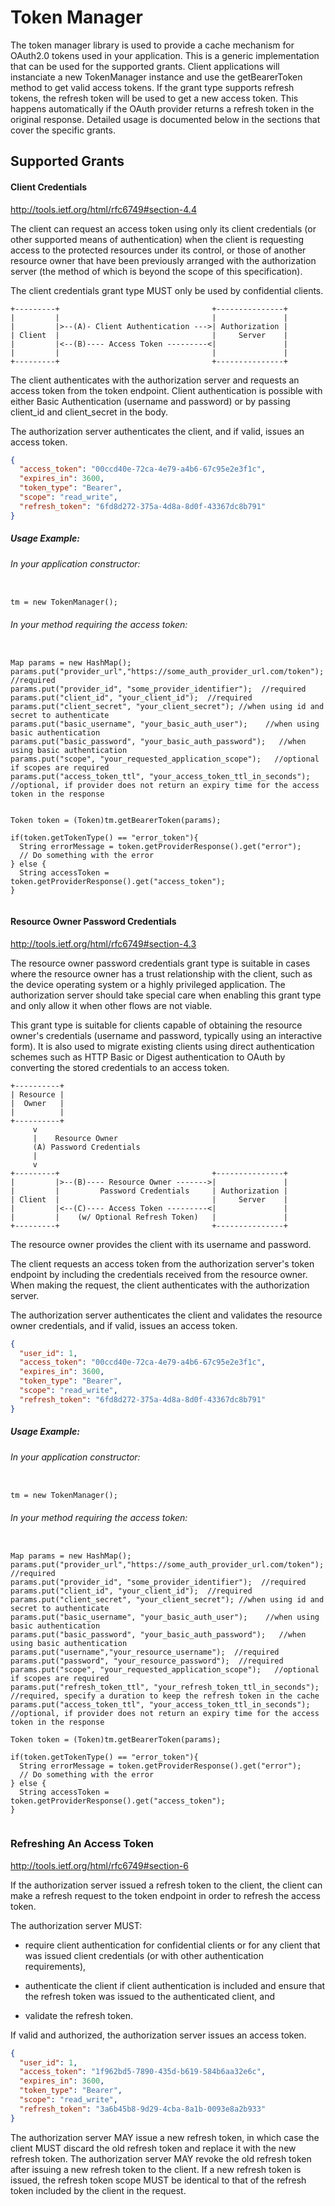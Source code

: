# Token Manager

The token manager library is used to provide a cache mechanism for OAuth2.0 tokens used in your application. This is a generic implementation that can be used for the supported grants. Client applications will instanciate a new TokenManager instance and use the getBearerToken method to get valid access tokens. If the grant type supports refresh tokens, the refresh token will be used to get a new access token. This happens automatically if the OAuth provider returns a refresh token in the original response. Detailed usage is documented below in the sections that cover the specific grants.

## Supported Grants

#### Client Credentials

http://tools.ietf.org/html/rfc6749#section-4.4

The client can request an access token using only its client credentials (or other supported means of authentication) when the client is requesting access to the protected resources under its control, or those of another resource owner that have been previously arranged with the authorization server (the method of which is beyond the scope of this specification).

The client credentials grant type MUST only be used by confidential clients.

```
+---------+                                  +---------------+
|         |                                  |               |
|         |>--(A)- Client Authentication --->| Authorization |
| Client  |                                  |     Server    |
|         |<--(B)---- Access Token ---------<|               |
|         |                                  |               |
+---------+                                  +---------------+
```

The client authenticates with the authorization server and requests an access token from the token endpoint. Client authentication is possible with either Basic Authentication (username and password) or by passing client_id and client_secret in the body.

The authorization server authenticates the client, and if valid, issues an access token.

```json
{
  "access_token": "00ccd40e-72ca-4e79-a4b6-67c95e2e3f1c",
  "expires_in": 3600,
  "token_type": "Bearer",
  "scope": "read_write",
  "refresh_token": "6fd8d272-375a-4d8a-8d0f-43367dc8b791"
}
```

##### Usage Example:


###### In your application constructor:


```

tm = new TokenManager();

```

###### In your method requiring the access token:

```

Map params = new HashMap();
params.put("provider_url","https://some_auth_provider_url.com/token");   //required
params.put("provider_id", "some_provider_identifier");  //required
params.put("client_id", "your_client_id");  //required
params.put("client_secret", "your_client_secret"); //when using id and secret to authenticate
params.put("basic_username", "your_basic_auth_user");    //when using basic authentication
params.put("basic_password", "your_basic_auth_password");   //when using basic authentication
params.put("scope", "your_requested_application_scope");   //optional if scopes are required
params.put("access_token_ttl", "your_access_token_ttl_in_seconds"); //optional, if provider does not return an expiry time for the access token in the response


Token token = (Token)tm.getBearerToken(params);

if(token.getTokenType() == "error_token"){
  String errorMessage = token.getProviderResponse().get("error");
  // Do something with the error
} else {
  String accessToken = token.getProviderResponse().get("access_token");
}


```



#### Resource Owner Password Credentials

http://tools.ietf.org/html/rfc6749#section-4.3

The resource owner password credentials grant type is suitable in cases where the resource owner has a trust relationship with the client, such as the device operating system or a highly privileged application. The authorization server should take special care when enabling this grant type and only allow it when other flows are not viable.

This grant type is suitable for clients capable of obtaining the resource owner's credentials (username and password, typically using an interactive form). It is also used to migrate existing clients using direct authentication schemes such as HTTP Basic or Digest authentication to OAuth by converting the stored credentials to an access token.

```
+----------+
| Resource |
|  Owner   |
|          |
+----------+
     v
     |    Resource Owner
     (A) Password Credentials
     |
     v
+---------+                                  +---------------+
|         |>--(B)---- Resource Owner ------->|               |
|         |         Password Credentials     | Authorization |
| Client  |                                  |     Server    |
|         |<--(C)---- Access Token ---------<|               |
|         |    (w/ Optional Refresh Token)   |               |
+---------+                                  +---------------+

```

The resource owner provides the client with its username and password.

The client requests an access token from the authorization server's token endpoint by including the credentials received from the resource owner. When making the request, the client authenticates with the authorization server.


The authorization server authenticates the client and validates the resource owner credentials, and if valid, issues an access token.

```json
{
  "user_id": 1,
  "access_token": "00ccd40e-72ca-4e79-a4b6-67c95e2e3f1c",
  "expires_in": 3600,
  "token_type": "Bearer",
  "scope": "read_write",
  "refresh_token": "6fd8d272-375a-4d8a-8d0f-43367dc8b791"
}
```

##### Usage Example:


###### In your application constructor:


```

tm = new TokenManager();

```

###### In your method requiring the access token:

```

Map params = new HashMap();
params.put("provider_url","https://some_auth_provider_url.com/token");   //required
params.put("provider_id", "some_provider_identifier");  //required
params.put("client_id", "your_client_id");  //required
params.put("client_secret", "your_client_secret"); //when using id and secret to authenticate
params.put("basic_username", "your_basic_auth_user");    //when using basic authentication
params.put("basic_password", "your_basic_auth_password");   //when using basic authentication
params.put("username","your_resource_username");  //required
params.put("password", "your_resource_password");  //required
params.put("scope", "your_requested_application_scope");   //optional if scopes are required
params.put("refresh_token_ttl", "your_refresh_token_ttl_in_seconds");   //required, specify a duration to keep the refresh token in the cache
params.put("access_token_ttl", "your_access_token_ttl_in_seconds"); //optional, if provider does not return an expiry time for the access token in the response

Token token = (Token)tm.getBearerToken(params);

if(token.getTokenType() == "error_token"){
  String errorMessage = token.getProviderResponse().get("error");
  // Do something with the error
} else {
  String accessToken = token.getProviderResponse().get("access_token");
}


```



### Refreshing An Access Token

http://tools.ietf.org/html/rfc6749#section-6

If the authorization server issued a refresh token to the client, the client can make a refresh request to the token endpoint in order to refresh the access token.

The authorization server MUST:

* require client authentication for confidential clients or for any client that was issued client credentials (or with other authentication requirements),

* authenticate the client if client authentication is included and ensure that the refresh token was issued to the authenticated client, and

* validate the refresh token.

If valid and authorized, the authorization server issues an access token.

```json
{
  "user_id": 1,
  "access_token": "1f962bd5-7890-435d-b619-584b6aa32e6c",
  "expires_in": 3600,
  "token_type": "Bearer",
  "scope": "read_write",
  "refresh_token": "3a6b45b8-9d29-4cba-8a1b-0093e8a2b933"
}
```

The authorization server MAY issue a new refresh token, in which case the client MUST discard the old refresh token and replace it with the new refresh token.  The authorization server MAY revoke the old refresh token after issuing a new refresh token to the client.  If a new refresh token is issued, the refresh token scope MUST be identical to that of the refresh token included by the client in the request.